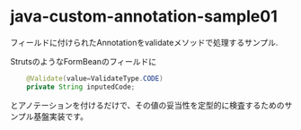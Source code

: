 java-custom-annotation-sample01
===============================

フィールドに付けられたAnnotationをvalidateメソッドで処理するサンプル.

StrutsのようなFormBeanのフィールドに
```Java
    @Validate(value=ValidateType.CODE)
    private String inputedCode;
```
とアノテーションを付けるだけで、その値の妥当性を定型的に検査するためのサンプル基盤実装です。
